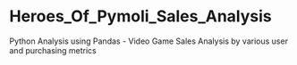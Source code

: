 # Heroes_Of_Pymoli_Sales_Analysis
Python Analysis using Pandas - Video Game Sales Analysis by various user and purchasing metrics
